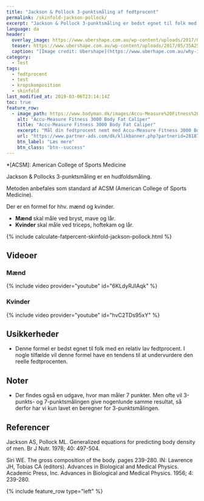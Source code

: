 ```yaml
---
title: "Jackson & Pollock 3-punktsmåling af fedtprocent"
permalink: /skinfold-jackson-pollock/
excerpt: "Jackson & Pollock 3-punktsmåling er bedst egnet til folk med en relativt lav fedtprocent. Formlen har en tendens til at estimere for lave fedtprocenter, men dette er individuelt og afhængigt af hvorledes ens fedtfordeling er."
language: da
header:
  overlay_image: https://www.ubershape.com.au/wp-content/uploads/2017/05/35A2528-1024x683.jpg
  teaser: https://www.ubershape.com.au/wp-content/uploads/2017/05/35A2528-1024x683.jpg
  caption: "[Image credit: Ubershape](https://www.uberhape.com.au/why-i-use-metabolic-analytics-with-my-clients/)"
category:
  - Test
tags:
  - fedtprocent
  - test
  - kropskomposition
  - skinfold
last_modified_at: 2019-03-06T23:14:14Z
toc: true
feature_row:
  - image_path: https://www.bodyman.dk/images/Accu-Measure%20Fitness%203000%20Body%20Fat%20Caliper1-p.jpg
    alt: "Accu-Measure Fitness 3000 Body Fat Caliper"
    title: "Accu-Measure Fitness 3000 Body Fat Caliper"
    excerpt: "Mål din fedtprocent nemt med Accu-Measure Fitness 3000 Body Fat Caliper. Fedttangen bliver brugt af mange amerikanske personlige trænere på grund af dens præcise målinger. Du kan både bruge den hjemme eller have den med på farten."
    url: "https://www.partner-ads.com/dk/klikbanner.php?partnerid=28187&bannerid=20604&htmlurl=https://www.bodyman.dk/shop/accu-measure-fitness-54935p.html"
    btn_label: "Læs mere"
    btn_class: "btn--success"
---
```


*[ACSM]: American College of Sports Medicine

Jackson & Pollocks 3-punktsmåling er en hudfoldsmåling. 

Metoden anbefales som standard af ACSM (American College of Sports Medicine).

Der er en formel for hhv. mænd og kvinder.

- **Mænd** skal måle ved bryst, mave og lår.
- **Kvinder** skal måle ved triceps, hoftekam og lår.

{% include calculate-fatpercent-skinfold-jackson-pollock.html %}

## Videoer

### Mænd

{% include video provider="youtube" id="6KLdyRJIAqk" %}

### Kvinder

{% include video provider="youtube" id="hvC2TDs95xY" %}

## Usikkerheder

- Denne formel er bedst egnet til folk med en relativ lav fedtprocent. I nogle tilfælde vil denne formel have en tendens til at undervurdere den reelle fedtprocenten.

## Noter

- Der findes også en udgave, hvor man måler 7 punkter. Men ofte vil 3-punkts- og 7-punktsmålingen give nogenlunde samme resultat, så derfor har vi kun lavet en beregner for 3-punktsmålingen.

## Referencer

Jackson AS, Pollock ML. Generalized equations for predicting body density of men. Br J Nutr. 1978; 40: 497-504.

Siri WE. The gross composition of the body. pages 239-280. IN: Lawrence JH, Tobias CA (editors). Advances in Biological and Medical Physics. Academic Press, Inc. Advances in Biological and Medical Physics. 1956; 4: 239-280.

{% include feature_row type="left" %}
